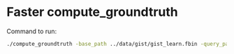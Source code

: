 # Faster compute_groundtruth

Command to run:

```bash
./compute_groundtruth -base_path ../data/gist/gist_learn.fbin -query_path ../data/gist/gist_query.fbin -data_type float -k 100 -dist_func Euclidian -gt_path ../data/gist/gist_groundtruth_blocked.ivecs
```
